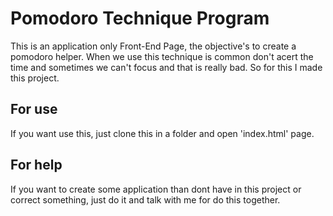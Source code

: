 # Pomodoro Technique Program

This is an application only Front-End Page, the objective's to create a pomodoro helper. When we use this technique is common don't acert the time and sometimes we can't focus and that is really bad. So for this I made this project.

## For use

If you want use this, just clone this in a folder and open 'index.html' page.

## For help

If you want to create some application than dont have in this project or correct something, just do it and talk with me for do this together.
